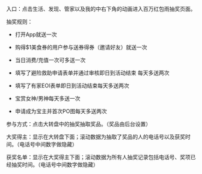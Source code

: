 入口：点击生活、发现、管家以及我的中右下角的动画进入百万红包雨抽奖页面。

抽奖规则：

* 打开App就送一次

* 购得$1美食券的用户参与送券得券（邀请好友）就送一次

* 当日消费/充值一次可多送一次
* 填写了避险救助申请表单并通过审核即日到活动结束 每天多送两次
* 填写了有家EOI表单即日到活动结束每天多送两次
* 宝赏女神/男神每天多送一次
* 申请成为宝主并首次PO图每天多送两次

参与方式：点击大转盘中的抽奖抽取奖品。（奖品由后台设置）

大奖得主：显示在大转盘下面；滚动数据为抽取了奖品的人的电话号以及获奖时间。（电话号中间数字做隐藏）

获奖名单：显示在大奖得主下面；滚动数据为所有人抽奖记录包括电话号、奖项已经抽奖时间。（电话号中间数字做隐藏）



